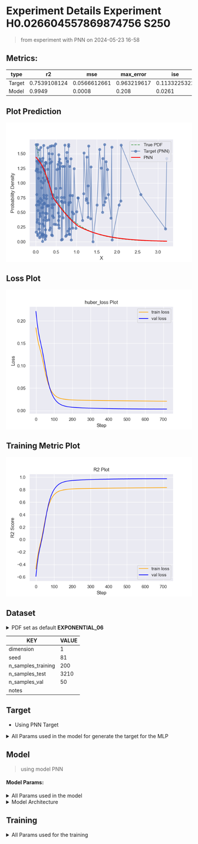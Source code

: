 # Experiment Details Experiment  H0.026604557869874756 S250
> from experiment with PNN
> on 2024-05-23 16-58
## Metrics:
                                                                                                   
| type   | r2           | mse          | max_error   | ise          | kl           | evs          |
|--------|--------------|--------------|-------------|--------------|--------------|--------------|
| Target | 0.7539108124 | 0.0566612661 | 0.963219617 | 0.1133225322 | 0.0650394501 | 0.7556284844 |
| Model  | 0.9949       | 0.0008       | 0.208       | 0.0261       | 0.0014       | 0.9952       |
                                                                                                   
## Plot Prediction

<img src="pdf_7d8adead.png">

## Loss Plot

<img src="loss_7d8adead.png">

## Training Metric Plot

<img src="train_metric_7d8adead.png">

## Dataset

<details><summary>PDF set as default <b>EXPONENTIAL_06</b></summary>

#### Dimension 1
                               
| type        | rate | weight |
|-------------|------|--------|
| exponential | 0.6  | 1      |
                               
</details>
                              
| KEY                | VALUE |
|--------------------|-------|
| dimension          | 1     |
| seed               | 81    |
| n_samples_training | 200   |
| n_samples_test     | 3210  |
| n_samples_val      | 50    |
| notes              |       |
                              
## Target
- Using PNN Target
<details><summary>All Params used in the model for generate the target for the MLP </summary>

                              
| KEY | VALUE                |
|-----|----------------------|
| h   | 0.026604557869874756 |
                              
</details>

## Model
> using model PNN
#### Model Params:
<details><summary>All Params used in the model </summary>

                                    
| KEY             | VALUE          |
|-----------------|----------------|
| dropout         | 0.0            |
| hidden_layer    | [(16, ReLU())] |
| last_activation | lambda         |
                                    
</details>

<details><summary>Model Architecture </summary>

NeuralNetworkModular(
  (dropout): Dropout(p=0.0, inplace=False)
  (output_layer): Linear(in_features=16, out_features=1, bias=True)
  (last_activation): AdaptiveSigmoid(
    (sigmoid): Sigmoid()
  )
  (layers): ModuleList(
    (0): Linear(in_features=1, out_features=16, bias=True)
    (1): AdaptiveSigmoid(
      (sigmoid): Sigmoid()
    )
  )
  (activation): ModuleList(
    (0): ReLU()
  )
)
</details>

## Training
<details><summary>All Params used for the training </summary>

                                         
| KEY           | VALUE                 |
|---------------|-----------------------|
| learning_rate | 0.0017160951525772392 |
| epochs        | 720                   |
| loss_type     | huber_loss            |
| optimizer     | Adam                  |
| batch_size    | 68                    |
                                         
</details>

